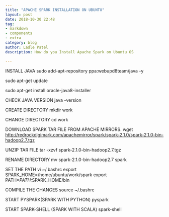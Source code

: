 ```yaml
---
title: "APACHE SPARK INSTALLATION ON UBUNTU"
layout: post
date: 2018-10-30 22:48
tag:
- markdown
- components
- extra
category: blog
author: Ladle Patel
description: How do you Install Apache Spark on Ubuntu OS

---
```


INSTALL JAVA
sudo add-apt-repository ppa:webupd8team/java -y

sudo apt-get update

sudo apt-get install oracle-java8-installer

CHECK JAVA VERSION
java -version

CREATE DIRECTORY
mkdir work

CHANGE DIRECTORY
cd work

DOWNLOAD SPARK TAR FILE FROM APACHE MIRRORS.
wget http://redrockdigimark.com/apachemirror/spark/spark-2.1.0/spark-2.1.0-bin-hadoop2.7.tgz

UNZIP  TAR FILE
tar -xzvf spark-2.1.0-bin-hadoop2.7.tgz

RENAME DIRECTORY
mv spark-2.1.0-bin-hadoop2.7 spark

SET THE PATH
vi ~/.bashrc
export SPARK_HOME=/home/ubuntu/work/spark
export PATH=$PATH:$SPARK_HOME/bin

COMPILE THE CHANGES
source ~/.bashrc

START PYSPARK(SPARK WITH PYTHON)
pyspark

START SPARK-SHELL (SPARK WITH SCALA)
spark-shell
